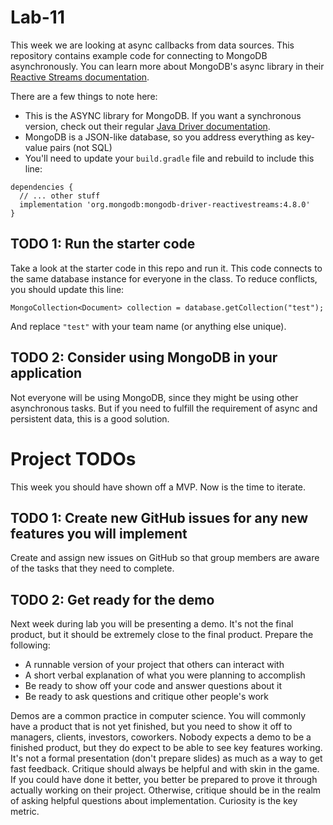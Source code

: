 # Lab-11

This week we are looking at async callbacks from data sources. This repository contains example code for connecting to MongoDB asynchronously. You can learn more about MongoDB's async library in their [Reactive Streams documentation](https://www.mongodb.com/docs/drivers/reactive-streams/). 

There are a few things to note here:
- This is the ASYNC library for MongoDB. If you want a synchronous version, check out their regular [Java Driver documentation](https://www.mongodb.com/docs/drivers/java/sync/current/).
- MongoDB is a JSON-like database, so you address everything as key-value pairs (not SQL)
- You'll need to update your `build.gradle` file and rebuild to include this line:
```
dependencies {
  // ... other stuff
  implementation 'org.mongodb:mongodb-driver-reactivestreams:4.8.0'
}
```

## TODO 1: Run the starter code
Take a look at the starter code in this repo and run it. This code connects to the same database instance for everyone in the class. To reduce conflicts, you should update this line:

`MongoCollection<Document> collection = database.getCollection("test");`

And replace `"test"` with your team name (or anything else unique).

## TODO 2: Consider using MongoDB in your application
Not everyone will be using MongoDB, since they might be using other asynchronous tasks. But if you need to fulfill the requirement of async and persistent data, this is a good solution. 

# Project TODOs
This week you should have shown off a MVP. Now is the time to iterate. 

## TODO 1: Create new GitHub issues for any new features you will implement
Create and assign new issues on GitHub so that group members are aware of the tasks that they need to complete.

## TODO 2: Get ready for the demo
Next week during lab you will be presenting a demo. It's not the final product, but it should be extremely close to the final product. Prepare the following:
- A runnable version of your project that others can interact with
- A short verbal explanation of what you were planning to accomplish
- Be ready to show off your code and answer questions about it
- Be ready to ask questions and critique other people's work

Demos are a common practice in computer science. You will commonly have a product that is not yet finished, but you need to show it off to managers, clients, investors, coworkers. Nobody expects a demo to be a finished product, but they do expect to be able to see key features working. It's not a formal presentation (don't prepare slides) as much as a way to get fast feedback. Critique should always be helpful and with skin in the game. If you could have done it better, you better be prepared to prove it through actually working on their project. Otherwise, critique should be in the realm of asking helpful questions about implementation. Curiosity is the key metric.
